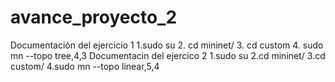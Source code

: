 # avance_proyecto_2
Documentación del ejercicio 1
1.sudo su
2. cd mininet/
3. cd custom
4. sudo mn --topo tree,4,3
Documentacin del ejercico 2
1.sudo su
2.cd mininet/
3.cd custom/
4.sudo mn --topo linear,5,4


